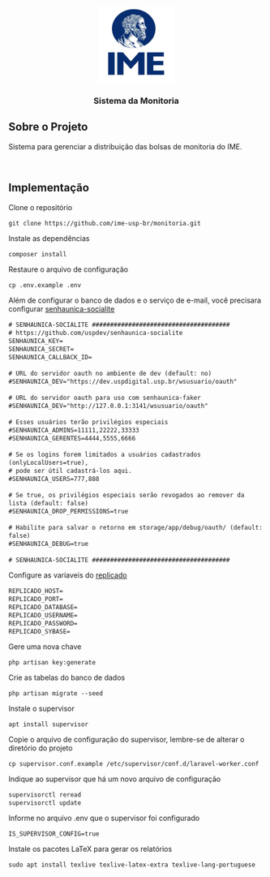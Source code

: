 
<br />
<div align="center">
  <a href="https://monitoria.ime.usp.br">
    <img src="storage/app/images/logo_ime_vert.jpg" alt="Logo" width="150" height="150">
  </a>

  <h3 align="center">Sistema da Monitoria</h3>

</div>


## Sobre o Projeto

Sistema para gerenciar a distribuição das bolsas de monitoria do IME. 

<br />

## Implementação

Clone o repositório

    git clone https://github.com/ime-usp-br/monitoria.git
    
Instale as dependências

    composer install
    
Restaure o arquivo de configuração

    cp .env.example .env
    
Além de configurar o banco de dados e o serviço de e-mail, você precisara configurar <a href="https://github.com/uspdev/senhaunica-socialite">senhaunica-socialite</a>

    # SENHAUNICA-SOCIALITE ######################################
    # https://github.com/uspdev/senhaunica-socialite
    SENHAUNICA_KEY=
    SENHAUNICA_SECRET=
    SENHAUNICA_CALLBACK_ID=

    # URL do servidor oauth no ambiente de dev (default: no)
    #SENHAUNICA_DEV="https://dev.uspdigital.usp.br/wsusuario/oauth"

    # URL do servidor oauth para uso com senhaunica-faker
    #SENHAUNICA_DEV="http://127.0.0.1:3141/wsusuario/oauth"

    # Esses usuários terão privilégios especiais
    #SENHAUNICA_ADMINS=11111,22222,33333
    #SENHAUNICA_GERENTES=4444,5555,6666

    # Se os logins forem limitados a usuários cadastrados (onlyLocalUsers=true),
    # pode ser útil cadastrá-los aqui.
    #SENHAUNICA_USERS=777,888

    # Se true, os privilégios especiais serão revogados ao remover da lista (default: false)
    #SENHAUNICA_DROP_PERMISSIONS=true

    # Habilite para salvar o retorno em storage/app/debug/oauth/ (default: false)
    #SENHAUNICA_DEBUG=true

    # SENHAUNICA-SOCIALITE ######################################
    
Configure as variaveis do <a href="https://github.com/uspdev/replicado">replicado</a>

    REPLICADO_HOST=
    REPLICADO_PORT=
    REPLICADO_DATABASE=
    REPLICADO_USERNAME=
    REPLICADO_PASSWORD=
    REPLICADO_SYBASE=
    
Gere uma nova chave

    php artisan key:generate
    
Crie as tabelas do banco de dados

    php artisan migrate --seed
    
Instale o supervisor

    apt install supervisor
    
Copie o arquivo de configuração do supervisor, lembre-se de alterar o diretório do projeto

    cp supervisor.conf.example /etc/supervisor/conf.d/laravel-worker.conf
    

Indique ao supervisor que há um novo arquivo de configuração

    supervisorctl reread
    supervisorctl update
    
Informe no arquivo .env que o supervisor foi configurado

    IS_SUPERVISOR_CONFIG=true

Instale os pacotes LaTeX para gerar os relatórios

    sudo apt install texlive texlive-latex-extra texlive-lang-portuguese

